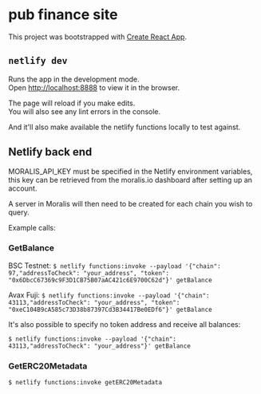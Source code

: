 # pub finance site

This project was bootstrapped with [Create React App](https://github.com/facebook/create-react-app).

## `netlify dev`

Runs the app in the development mode.\
Open [http://localhost:8888](http://localhost:8888) to view it in the browser.

The page will reload if you make edits.\
You will also see any lint errors in the console.

And it'll also make available the netlify functions locally to test against.

## Netlify back end

MORALIS_API_KEY must be specified in the Netlify environment variables, this key can be retrieved from the moralis.io dashboard after setting up an account.

A server in Moralis will then need to be created for each chain you wish to query.

Example calls:

### GetBalance

BSC Testnet:
`$ netlify functions:invoke --payload '{"chain": 97,"addressToCheck": "your_address", "token": "0x6DbcC67369c9F3D1CB75B07aAC421c6E9700C62d"}' getBalance`

Avax Fuji:
`$ netlify functions:invoke --payload '{"chain": 43113,"addressToCheck": "your_address", "token": "0xeC104B9cA585c73D38b87397Cd3B34417Be0EDf6"}' getBalance`

It's also possible to specify no token address and receive all balances:

`$ netlify functions:invoke --payload '{"chain": 43113,"addressToCheck": "your_address"}' getBalance`

### GetERC20Metadata

`$ netlify functions:invoke getERC20Metadata`
